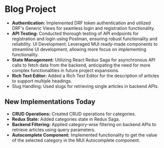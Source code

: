 # Blog Project
- <b>Authentication:</b> Implemented DRF token authentication and utilized DRF's Generic Views for seamless login and registration functionality.
- <b>API Testing:</b> Conducted thorough testing of API endpoints for registration and login using Postman, ensuring robust functionality and reliability.
UI Development: Leveraged MUI ready-made components to streamline UI development, allowing more focus on implementing functionality.
- <b>State Management:</b> Utilizing React Redux Saga for asynchronous API calls to fetch data from the backend, anticipating the need for more complex functionalities in future project expansions.
- <b>Rich Text Editor:</b> Added a Rich Text Editor for the description of articles to support multiple headings.
- Slug Handling: Used slugs for retrieving single articles in backend APIs.


## New Implementations Today
- <b>CRUD Operations:</b> Created CRUD operations for categories.
- <b>Redux State:</b> Added categories state in Redux Saga.
- <b>Backend Filtering:</b> Applied category-wise filtering on backend APIs to retrieve articles using query parameters.
- <b>Autocomplete Component:</b> Implemented functionality to get the value of the selected category in the MUI Autocomplete component.